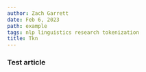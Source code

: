 ```yaml
---
author: Zach Garrett
date: Feb 6, 2023
path: example
tags: nlp linguistics research tokenization
title: Tkn
---
```


### Test article